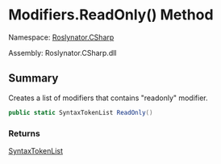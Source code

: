 # Modifiers\.ReadOnly\(\) Method

Namespace: [Roslynator.CSharp](../../README.md)

Assembly: Roslynator\.CSharp\.dll

## Summary

Creates a list of modifiers that contains "readonly" modifier\.

```csharp
public static SyntaxTokenList ReadOnly()
```

### Returns

[SyntaxTokenList](https://docs.microsoft.com/en-us/dotnet/api/microsoft.codeanalysis.syntaxtokenlist)


